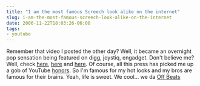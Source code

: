 ```yaml
---
title: "I am the most famous Screech look alike on the internet"
slug: i-am-the-most-famous-screech-look-alike-on-the-internet
date: 2006-11-22T18:03:26-06:00
tags:
- youtube
---
```

Remember that video I posted the other day? Well, it became an overnight pop sensation being featured on digg, joystiq, engadget. Don't believe me? Well, check [here](http://www.joystiq.com/2006/11/21/tv-remotes-demystify-wii-sensor-bar/), [here](http://www.engadget.com/2006/11/21/wii-sensor-bar-hax0red/) and [here](http://www.digg.com/videos_gaming/WII_Sensor_Bar_Hax0red). Of course, all this press has picked me up a gob of YouTube [honors](http://www.dxprog.com/files/youtube.png). So I'm famous for my hot looks and my bros are famous for their brains. Yeah, life is sweet. We cool... we da [Off Beats](http://en.wikipedia.org/wiki/The_Off-Beats)
